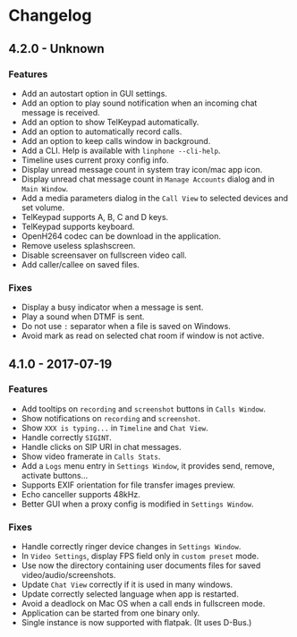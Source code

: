 # Changelog

## 4.2.0 - Unknown

### Features

- Add an autostart option in GUI settings.
- Add an option to play sound notification when an incoming chat message is received.
- Add an option to show TelKeypad automatically.
- Add an option to automatically record calls.
- Add an option to keep calls window in background.
- Add a CLI. Help is available with `linphone --cli-help`.
- Timeline uses current proxy config info.
- Display unread message count in system tray icon/mac app icon.
- Display unread chat message count in `Manage Accounts` dialog and in `Main Window`.
- Add a media parameters dialog in the `Call View` to selected devices and set volume.
- TelKeypad supports A, B, C and D keys.
- TelKeypad supports keyboard.
- OpenH264 codec can be download in the application.
- Remove useless splashscreen.
- Disable screensaver on fullscreen video call.
- Add caller/callee on saved files.

### Fixes

- Display a busy indicator when a message is sent.
- Play a sound when DTMF is sent.
- Do not use `:` separator when a file is saved on Windows.
- Avoid mark as read on selected chat room if window is not active.

## 4.1.0 - 2017-07-19

### Features

- Add tooltips on `recording` and `screenshot` buttons in `Calls Window`.
- Show notifications on `recording` and `screenshot`.
- Show `XXX is typing...` in `Timeline` and `Chat View`.
- Handle correctly `SIGINT`.
- Handle clicks on SIP URI in chat messages.
- Show video framerate in `Calls Stats`.
- Add a `Logs` menu entry in `Settings Window`, it provides send, remove, activate buttons...
- Supports EXIF orientation for file transfer images preview.
- Echo canceller supports 48kHz.
- Better GUI when a proxy config is modified in `Settings Window`.

### Fixes

- Handle correctly ringer device changes in `Settings Window`.
- In `Video Settings`, display FPS field only in `custom preset` mode.
- Use now the directory containing user documents files for saved video/audio/screenshots.
- Update `Chat View` correctly if it is used in many windows.
- Update correctly selected language when app is restarted.
- Avoid a deadlock on Mac OS when a call ends in fullscreen mode.
- Application can be started from one binary only.
- Single instance is now supported with flatpak. (It uses D-Bus.)
